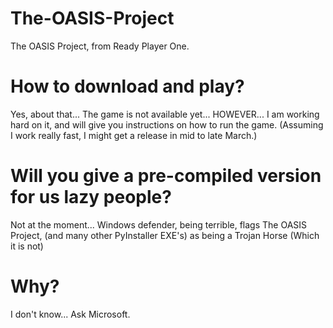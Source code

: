 # The-OASIS-Project
The OASIS Project, from Ready Player One.

# How to download and play?
Yes, about that...  The game is not available yet...  HOWEVER... I am working hard on it,
and will give you instructions on how to run the game.
(Assuming I work really fast, I might get a release in mid to late March.)

# Will you give a pre-compiled version for us lazy people?
Not at the moment...  Windows defender, being terrible, flags The OASIS Project, (and many other PyInstaller EXE's)
as being a Trojan Horse (Which it is not)

# Why?
I don't know... Ask Microsoft.
